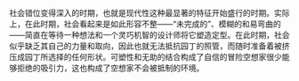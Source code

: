 社会错位变得深入的时期，也就是现代性这种最显著的特征开始盛行的时期。实际上，在此时期，社会看起来是如此形容不整——“未完成的”、模糊的和易弯曲的——简直在等待一种想法和一个灵巧机智的设计师将它塑造定型。在此时期，社会似乎缺乏其自己的力量和取向，因此也就无法抵抗园丁的照管，而随时准备着被挤压成园丁所选择的任何形状。可塑性和无助的结合构成了自信的冒险空想家很少能够拒绝的吸引力，这也构成了空想家不会被抵制的环境。